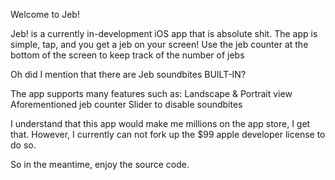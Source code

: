 Welcome to Jeb!

Jeb! is a currently in-development iOS app that is absolute shit. 
The app is simple, tap, and you get a jeb on your screen!
Use the jeb counter at the bottom of the screen to keep track of the number of jebs

Oh did I mention that there are Jeb soundbites BUILT-IN?

The app supports many features such as:
Landscape & Portrait view
Aforementioned jeb counter
Slider to disable soundbites

I understand that this app would make me millions on the app store, I get that.
However, I currently can not fork up the $99 apple developer license to do so.

So in the meantime, enjoy the source code.
